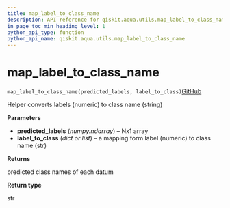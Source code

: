 ```yaml
---
title: map_label_to_class_name
description: API reference for qiskit.aqua.utils.map_label_to_class_name
in_page_toc_min_heading_level: 1
python_api_type: function
python_api_name: qiskit.aqua.utils.map_label_to_class_name
---
```


# map\_label\_to\_class\_name

<span id="qiskit.aqua.utils.map_label_to_class_name" />

`map_label_to_class_name(predicted_labels, label_to_class)`[GitHub](https://github.com/qiskit-community/qiskit-aqua/tree/stable/0.7/qiskit/aqua/utils/dataset_helper.py "view source code")

Helper converts labels (numeric) to class name (string)

**Parameters**

*   **predicted\_labels** (*numpy.ndarray*) – Nx1 array
*   **label\_to\_class** (*dict or list*) – a mapping form label (numeric) to class name (str)

**Returns**

predicted class names of each datum

**Return type**

str

